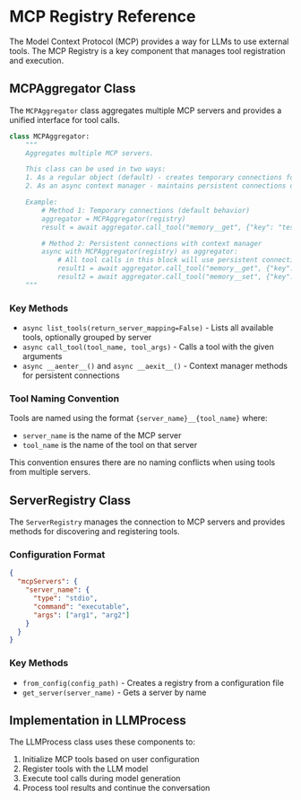 # MCP Registry Reference

The Model Context Protocol (MCP) provides a way for LLMs to use external tools. The MCP Registry is a key component that manages tool registration and execution.

## MCPAggregator Class

The `MCPAggregator` class aggregates multiple MCP servers and provides a unified interface for tool calls.

```python
class MCPAggregator:
    """
    Aggregates multiple MCP servers.

    This class can be used in two ways:
    1. As a regular object (default) - creates temporary connections for each tool call
    2. As an async context manager - maintains persistent connections during the context

    Example:
        # Method 1: Temporary connections (default behavior)
        aggregator = MCPAggregator(registry)
        result = await aggregator.call_tool("memory__get", {"key": "test"})

        # Method 2: Persistent connections with context manager
        async with MCPAggregator(registry) as aggregator:
            # All tool calls in this block will use persistent connections
            result1 = await aggregator.call_tool("memory__get", {"key": "test"})
            result2 = await aggregator.call_tool("memory__set", {"key": "test", "value": "hello"})
    """
```

### Key Methods

- `async list_tools(return_server_mapping=False)` - Lists all available tools, optionally grouped by server
- `async call_tool(tool_name, tool_args)` - Calls a tool with the given arguments
- `async __aenter__()` and `async __aexit__()` - Context manager methods for persistent connections

### Tool Naming Convention

Tools are named using the format `{server_name}__{tool_name}` where:
- `server_name` is the name of the MCP server
- `tool_name` is the name of the tool on that server

This convention ensures there are no naming conflicts when using tools from multiple servers.

## ServerRegistry Class

The `ServerRegistry` manages the connection to MCP servers and provides methods for discovering and registering tools.

### Configuration Format

```json
{
  "mcpServers": {
    "server_name": {
      "type": "stdio",
      "command": "executable",
      "args": ["arg1", "arg2"]
    }
  }
}
```

### Key Methods

- `from_config(config_path)` - Creates a registry from a configuration file
- `get_server(server_name)` - Gets a server by name

## Implementation in LLMProcess

The LLMProcess class uses these components to:
1. Initialize MCP tools based on user configuration
2. Register tools with the LLM model
3. Execute tool calls during model generation
4. Process tool results and continue the conversation